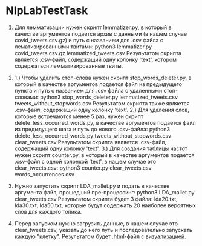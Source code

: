 # NlpLabTestTask
1. Для лемматизации нужен скрипт lemmatizer.py, в который в качестве аргументов подается архив с данными (в нашем случае covid_tweets.csv.gz) и путь с названием для .csv файла с лематизированными твитами:
python3 lemmatizer.py covid_tweets.csv.gz lemmatized_tweets.csv
Результатом скрипта является .csv-файл, содержащий одну колонку 'text',  котором содержаться лемматизированные твиты.

2.  1.) Чтобы удалить стоп-слова нужен скрипт stop_words_deleter.py, в который в качестве аргументов подается файл из предыдущего пункта и путь с названием для .csv файла с удаленными стоп-словами:
python3 stop_words_deleter.py lemmatized_tweets.csv tweets_without_stopwords.csv
Результатом скрипта также является .csv-файл, содержащий одну колонку 'text'.
  2.) Для удаления слов, которые встречаются менее 5 раз, нужен скрипт delete_less_occurred_words.py, в качестве аргументов подается файл из предыдущего шага и путь до нового .csv-файла:
python3 delete_less_occurred_words.py tweets_without_stopwords.csv clear_tweets.csv
Результатом скрипта является .csv-файл, содержащий одну колонку 'text'.
  3.) Для создания таблицы частот нужен скрипт counter.py, в который в качестве аргументов подается .csv-файл с одной колонкой 'text', в нашем случае это clear_tweets.csv:
python3 counter.py clear_tweets.csv words_occurrences.csv

3. Нужно запустить скрипт LDA_mallet.py и подать в качестве аргумента файл, прошедший пре-процессинг:
python3 LDA_mallet.py clear_tweets.csv
Результатом скрипта будет 3 файла: lda20.txt, lda30.txt, lda50.txt, которые будут содержать 20 наиболее вероятных слов для каждого топика.

4. Перед запуском нужно загрузить данные, в нашем случае это clear_tweets.csv, указать до него путь и последовательно запускать каждую "клетку". Результатом будет .html-файл с визуализацией.
